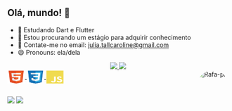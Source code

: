 ## Olá, mundo! 👋
- 🌱 Estudando Dart e Flutter
- 👯 Estou procurando um estágio para adquirir conhecimento 
- 💬 Contate-me no email: julia.tallcaroline@gmail.com
- 😄 Pronouns: ela/dela

<div align="center">
  <a href="https://github.com/juliatlrc">
  <img height="180em" src="https://github-readme-stats.vercel.app/api?username=juliatlrc&show_icons=true&theme=kacho_ga&include_all_commits=true&count_private=true"/>
  <img height="180em" src="https://github-readme-stats.vercel.app/api/top-langs/?username=juliatlrc&layout=compact&langs_count=7&theme=kacho_ga"/>
</div>


 <img align="center" alt="Julia-HTML" height="30" width="40" src="https://raw.githubusercontent.com/devicons/devicon/master/icons/html5/html5-original.svg">
 <img align="center" alt="Julia-CSS" height="30" width="40" src="https://raw.githubusercontent.com/devicons/devicon/master/icons/css3/css3-original.svg">
 <img align="center" alt="Julia-Js" height="30" width="40" src="https://raw.githubusercontent.com/devicons/devicon/master/icons/javascript/javascript-plain.svg"> 
 <img align="right" alt="Rafa-pic" height="150" style="border-radius:50px;" src="https://i.ibb.co/qDgVPD1/download20220603161828-1.png">
 
 ##
 <div>
   <a href = "mailto:julia.tallcaroline@gmail.com"><img src="https://img.shields.io/badge/-Gmail-%23333?style=for-the-badge&logo=gmail&logoColor=white" target="_blank"></a>
  <a href="https://www.linkedin.com/in/j%C3%BAlia-tallarico-3266ab22a/" target="_blank"><img src="https://img.shields.io/badge/-LinkedIn-%230077B5?style=for-the-badge&logo=linkedin&logoColor=white" target="_blank"></a> 
  
  </div>
  

  
